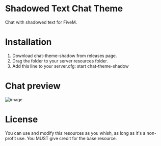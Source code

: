 # Shadowed Text Chat Theme
Chat with shadowed text for FiveM.

# Installation

1. Download chat-theme-shadow from releases page.
2. Drag the folder to your server resources folder.
3. Add this line to your server.cfg: start chat-theme-shadow

# Chat preview
![image](https://user-images.githubusercontent.com/115694318/207602057-ab414225-0b6b-4512-8cdb-773f92672eb2.png)

# License
You can use and modify this resources as you whish, as long as it's a non-profit use. You MUST give credit for the base resource.
